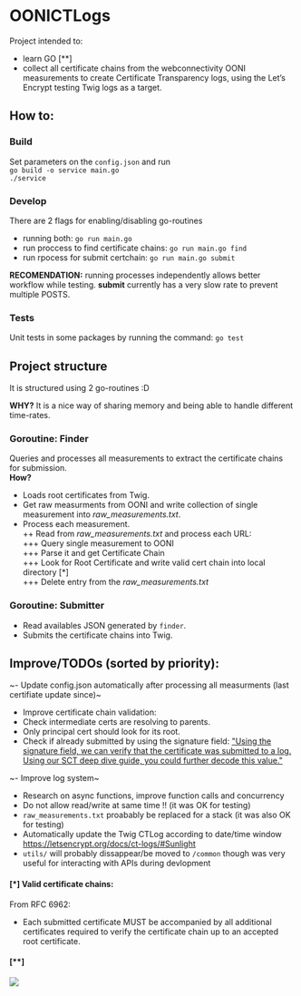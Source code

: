 # OONICTLogs
Project intended to:
- learn GO [**]
- collect all certificate chains from the webconnectivity OONI measurements to create Certificate Transparency logs, using the Let’s Encrypt testing Twig logs as a target.

## How to: 
### Build
Set parameters on the `config.json` and run <br>
`go build -o service main.go` <br>
`./service`

### Develop
There are 2 flags for enabling/disabling go-routines
+ running both:  `go run main.go` 
+ run proccess to find certificate chains: `go run main.go find`  
+ run rpocess for submit certchain: `go run main.go submit`
  
**RECOMENDATION:** running processes independently allows better workflow while testing. **submit** currently has a very slow rate to prevent multiple POSTS.


### Tests
Unit tests in some packages by running the command: `go test`


## Project structure
It is structured using 2 go-routines :D

**WHY?** It is a nice way of sharing memory and being able to handle different time-rates. 

### Goroutine: Finder
Queries and processes all measurements to extract the certificate chains for submission. <br/>
**How?** <br/>

+ Loads root certificates from Twig. <br/>
+ Get raw measurments from OONI and write collection of single measurement into *raw_measurements.txt*. <br/>
+ Process each measurement. <br/>
++ Read from *raw_measurements.txt* and process each URL: <br/>
+++ Query single measurement to OONI <br/>
+++ Parse it and get Certificate Chain <br/>
+++ Look for Root Certificate and write valid cert chain into local directory [*] <br/>
+++ Delete entry from the *raw_measurements.txt* <br/>

### Goroutine: Submitter
+ Read availables JSON generated by `finder`.
+ Submits the certificate chains into Twig.

## Improve/TODOs (sorted by priority):
~- Update config.json automatically after processing all measurments (last certifiate update since)~
- Improve certificate chain validation:
 - Check intermediate certs are resolving to parents.
 - Only principal cert should look for its root.
 - Check if already submitted by using the signature field:
 ["Using the signature field, we can verify that the certificate was submitted to a log. Using our SCT deep dive guide, you could further decode this value."](https://letsencrypt.org/docs/ct-logs/#Sunlight)

~- Improve log system~
- Research on async functions, improve function calls and concurrency
- Do not allow read/write at same time !! (it was OK for testing)
- `raw_measurements.txt` proabably be replaced for a stack (it was also OK for testing)
- Automatically update the Twig CTLog according to date/time window
https://letsencrypt.org/docs/ct-logs/#Sunlight
- `utils/` will probably dissappear/be moved to `/common` though was very useful for interacting with APIs during devlopment



#### [*] Valid certificate chains:
From RFC 6962:
- Each submitted certificate MUST be accompanied by all additional certificates required to verify the certificate chain up to an accepted root certificate.

#### [**]
![](https://upload.wikimedia.org/wikipedia/commons/thumb/2/23/Golang.png/320px-Golang.png)
